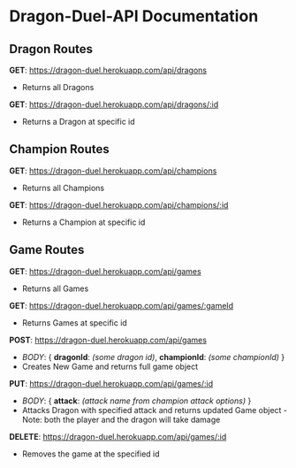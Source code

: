 #  Dragon-Duel-API Documentation

  

##  Dragon Routes

**GET**: https://dragon-duel.herokuapp.com/api/dragons 

 - Returns all Dragons

**GET**: https://dragon-duel.herokuapp.com/api/dragons/:id

 - Returns a Dragon at specific id

##  Champion Routes

**GET**: https://dragon-duel.herokuapp.com/api/champions

 - Returns all Champions

**GET**: https://dragon-duel.herokuapp.com/api/champions/:id

 - Returns a Champion at specific id

##  Game Routes

**GET**:  https://dragon-duel.herokuapp.com/api/games

 - Returns all Games

**GET**: https://dragon-duel.herokuapp.com/api/games/:gameId

 - Returns Games at specific id
 
**POST**:  https://dragon-duel.herokuapp.com/api/games

 - *BODY*: { **dragonId**: *(some dragon id)*, **championId**: *(some championId)* }
 - Creates New Game and returns full game object
 
 **PUT**:  https://dragon-duel.herokuapp.com/api/games/:id

 - *BODY*: { **attack**: *(attack name from champion attack options)* }
 - Attacks Dragon with specified attack and returns updated Game object
		 - Note: both the player and the dragon will take damage
	
**DELETE**:  https://dragon-duel.herokuapp.com/api/games/:id

 - Removes the game at the specified id

